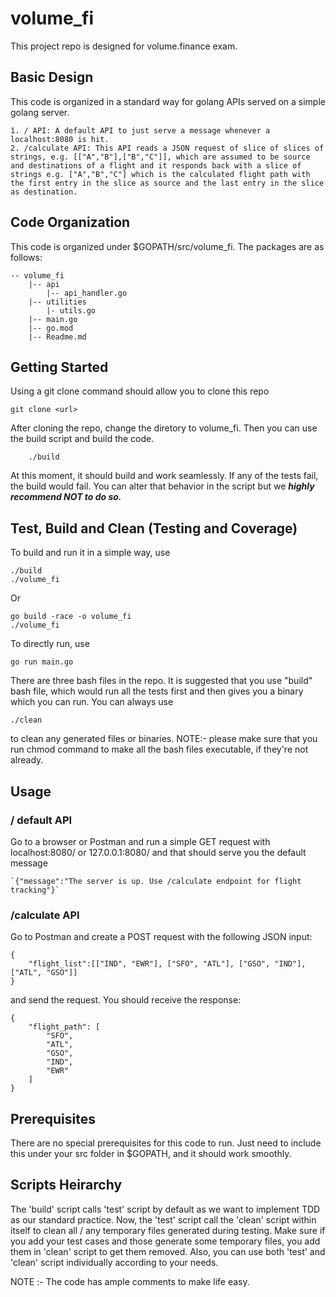 # volume_fi

This project repo is designed for volume.finance exam.

## Basic Design

This code is organized in a standard way for golang APIs served on a simple golang server.

    1. / API: A default API to just serve a message whenever a  localhost:8080 is hit.
    2. /calculate API: This API reads a JSON request of slice of slices of strings, e.g. [["A","B"],["B","C"]], which are assumed to be source and destinations of a flight and it responds back with a slice of strings e.g. ["A","B","C"] which is the calculated flight path with the first entry in the slice as source and the last entry in the slice as destination.

## Code Organization

This code is organized under $GOPATH/src/volume_fi. The packages are as follows:

    -- volume_fi
        |-- api
            |-- api_handler.go
        |-- utilities
            |- utils.go
        |-- main.go
        |-- go.mod
        |-- Readme.md

## Getting Started

Using a git clone command should allow you to clone this repo

    git clone <url>

After cloning the repo, change the diretory to volume_fi. Then you can use the build script and build the code.

        ./build

At this moment, it should build and work seamlessly. If any of the tests fail, the build would fail. You can alter that behavior in the script but we ***highly recommend NOT to do so.***

## Test, Build and Clean (Testing and Coverage)

To build and run it in a simple way, use

    ./build
    ./volume_fi

Or

    go build -race -o volume_fi
    ./volume_fi

To directly run, use

    go run main.go

There are three bash files in the repo. It is suggested that you use "build" bash file, which would run all the tests first and then gives you a binary which you can run. You can always use 

    ./clean

to clean any generated files or binaries.
NOTE:- please make sure that you run chmod command to make all the bash files executable, if they're not already. 

## Usage

### / default API

Go to a browser or Postman and run a simple GET request with localhost:8080/ or 127.0.0.1:8080/ and that should serve you the default message

    `{"message":"The server is up. Use /calculate endpoint for flight tracking"}`

### /calculate API

Go to Postman and create a POST request with the following JSON input:

    {
        "flight_list":[["IND", "EWR"], ["SFO", "ATL"], ["GSO", "IND"], ["ATL", "GSO"]]
    }

and send the request. You should receive the response:

    {
        "flight_path": [
            "SFO",
            "ATL",
            "GSO",
            "IND",
            "EWR"
        ]
    }

## Prerequisites

There are no special prerequisites for this code to run. Just need to include this under your src folder in $GOPATH, and it should work smoothly.

## Scripts Heirarchy

The 'build' script calls 'test' script by default as we want to implement TDD as our standard practice. Now, the 'test' script call the 'clean' script within itself to clean all / any temporary files generated during testing. Make sure if you add your test cases and those generate some temporary files, you add them in 'clean' script to get them removed. Also, you can use both 'test' and 'clean' script individually according to your needs.

NOTE :- The code has ample comments to make life easy.
